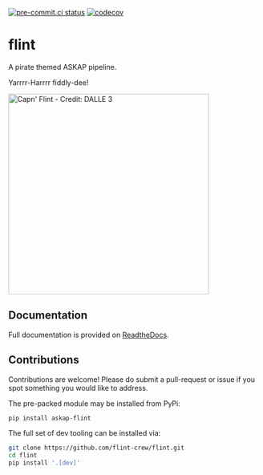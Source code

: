 [![pre-commit.ci status](https://results.pre-commit.ci/badge/github/flint-crew/flint/main.svg)](https://results.pre-commit.ci/latest/github/flint-crew/flint/main)
[![codecov](https://codecov.io/gh/flint-crew/flint/graph/badge.svg?token=7ZEKJ78TBZ)](https://codecov.io/gh/flint-crew/flint)

# flint

<!-- SPHINX-START -->

A pirate themed ASKAP pipeline.

Yarrrr-Harrrr fiddly-dee!

<img src="_static/logo.jpeg" alt="Capn' Flint - Credit: DALLE 3" style="width:400px;"/>

## Documentation

Full documentation is provided on
[ReadtheDocs](https://askap-flint.readthedocs.io/).

## Contributions

Contributions are welcome! Please do submit a pull-request or issue if you spot
something you would like to address.

The pre-packed module may be installed from PyPi:

```bash
pip install askap-flint
```
The full set of dev tooling can be installed via:

```bash
git clone https://github.com/flint-crew/flint.git
cd flint
pip install '.[dev]'
```
